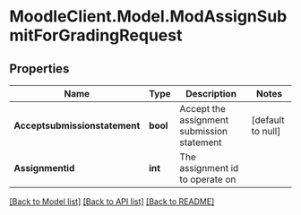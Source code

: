 # MoodleClient.Model.ModAssignSubmitForGradingRequest

## Properties

Name | Type | Description | Notes
------------ | ------------- | ------------- | -------------
**Acceptsubmissionstatement** | **bool** | Accept the assignment submission statement | [default to null]
**Assignmentid** | **int** | The assignment id to operate on | 

[[Back to Model list]](../README.md#documentation-for-models) [[Back to API list]](../README.md#documentation-for-api-endpoints) [[Back to README]](../README.md)

